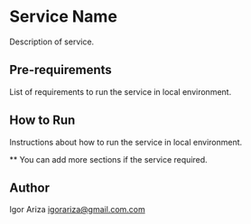 # Service Name

Description of service.

## Pre-requirements

List of requirements to run the service in local environment.

## How to Run

Instructions about how to run the service in local environment.

** You can add more sections if the service required.

## Author

Igor Ariza <igorariza@gmail.com.com>
